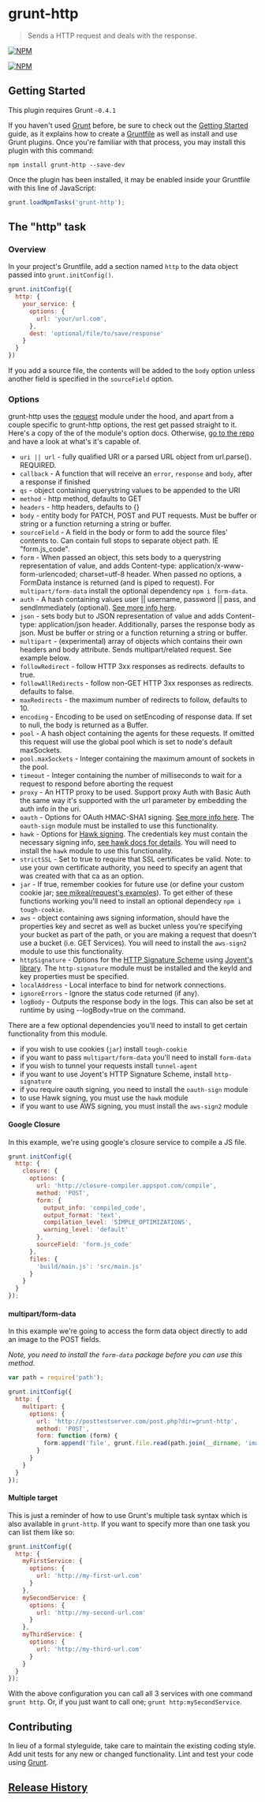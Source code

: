# grunt-http

> Sends a HTTP request and deals with the response.

[![NPM](https://nodei.co/npm/grunt-http.png)](https://nodei.co/npm/grunt-http)

[![NPM](https://nodei.co/npm-dl/grunt-http.png)](https://nodei.co/npm/grunt-http)

## Getting Started
This plugin requires Grunt `~0.4.1`

If you haven't used [Grunt](http://gruntjs.com/) before, be sure to check out the [Getting Started](http://gruntjs.com/getting-started) guide, as it explains how to create a [Gruntfile](http://gruntjs.com/sample-gruntfile) as well as install and use Grunt plugins. Once you're familiar with that process, you may install this plugin with this command:

```shell
npm install grunt-http --save-dev
```

Once the plugin has been installed, it may be enabled inside your Gruntfile with this line of JavaScript:

```js
grunt.loadNpmTasks('grunt-http');
```

## The "http" task

### Overview
In your project's Gruntfile, add a section named `http` to the data object passed into `grunt.initConfig()`.

```js
grunt.initConfig({
  http: {
    your_service: {
      options: {
        url: 'your/url.com',
      },
      dest: 'optional/file/to/save/response'
    }
  }
})
```

If you add a source file, the contents will be added to the `body` option unless another field is specified in the `sourceField` option.

### Options

grunt-http uses the [request](https://github.com/mikeal/request) module under the hood, and apart from a couple specific to grunt-http options, the rest get passed straight to it. Here's a copy of the of the module's option docs. Otherwise, [go to the repo](https://github.com/mikeal/request) and have a look at what's it's capable of.

- `uri || url` - fully qualified URI or a parsed URL object from url.parse(). REQUIRED.
- `callback` - A function that will receive an `error`, `response` and `body`, after a response if finished
- `qs` - object containing querystring values to be appended to the URI
- `method` - http method, defaults to GET
- `headers` - http headers, defaults to {}
- `body` - entity body for PATCH, POST and PUT requests. Must be buffer or string or a function returning a string or buffer.
- `sourceField` - A field in the body or form to add the source files' contents to. Can contain full stops to separate object path. IE "form.js\_code".
- `form` - When passed an object, this sets body to a querystring representation of value, and adds Content-type: application/x-www-form-urlencoded; charset=utf-8 header. When passed no options, a FormData instance is returned (and is piped to request). For `multipart/form-data` install the optional dependency `npm i form-data`.
- `auth` - A hash containing values user || username, password || pass, and sendImmediately (optional). [See more info here](https://github.com/mikeal/request#http-authentication).
- `json` - sets body but to JSON representation of value and adds Content-type: application/json header. Additionally, parses the response body as json. Must be buffer or string or a function returning a string or buffer.
- `multipart` - (experimental) array of objects which contains their own headers and body attribute. Sends multipart/related request. See example below.
- `followRedirect` - follow HTTP 3xx responses as redirects. defaults to true.
- `followAllRedirects` - follow non-GET HTTP 3xx responses as redirects. defaults to false.
- `maxRedirects` - the maximum number of redirects to follow, defaults to 10.
- `encoding` - Encoding to be used on setEncoding of response data. If set to null, the body is returned as a Buffer.
- `pool` - A hash object containing the agents for these requests. If omitted this request will use the global pool which is set to node's default maxSockets.
- `pool.maxSockets` - Integer containing the maximum amount of sockets in the pool.
- `timeout` - Integer containing the number of milliseconds to wait for a request to respond before aborting the request
- `proxy` - An HTTP proxy to be used. Support proxy Auth with Basic Auth the same way it's supported with the url parameter by embedding the auth info in the uri.
- `oauth` - Options for OAuth HMAC-SHA1 signing. [See more info here](https://github.com/mikeal/request#oauth-signing). The `oauth-sign` module must be installed to use this functionality.
- `hawk` - Options for [Hawk signing](https://github.com/hueniverse/hawk). The credentials key must contain the necessary signing info, [see hawk docs for details](https://github.com/hueniverse/hawk#usage-example). You will need to install the `hawk` module to use this functionality.
- `strictSSL` - Set to true to require that SSL certificates be valid. Note: to use your own certificate authority, you need to specify an agent that was created with that ca as an option.
- `jar` - If true, remember cookies for future use (or define your custom cookie jar; [see mikeal/request's examples](https://github.com/mikeal/request#examples)). To get either of these functions working you'll need to install an optional dependecy `npm i tough-cookie`.
- `aws` - object containing aws signing information, should have the properties key and secret as well as bucket unless you're specifying your bucket as part of the path, or you are making a request that doesn't use a bucket (i.e. GET Services). You will need to install the `aws-sign2` module to use this functionality.
- `httpSignature` - Options for the [HTTP Signature Scheme](https://github.com/joyent/node-http-signature/blob/master/http_signing.md) using [Joyent's library](https://github.com/joyent/node-http-signature). The `http-signature` module must be installed and the keyId and key properties must be specified.
- `localAddress` - Local interface to bind for network connections.
- `ignoreErrors` - Ignore the status code returned (if any).
- `logBody` - Outputs the response body in the logs.  This can also be set at runtime by using --logBody=true on the command.

There are a few optional dependencies you'll need to install to get certain functionality from this module.

- if you wish to use cookies (`jar`) install `tough-cookie`
- if you want to pass `multipart/form-data` you'll need to install `form-data`
- if you wish to tunnel your requests install `tunnel-agent`
- if you want to use Joyent's HTTP Signature Scheme, install `http-signature`
- if you require oauth signing, you need to install the `oauth-sign` module
- to use Hawk signing, you must use the `hawk` module
- if you want to use AWS signing, you must install the `aws-sign2` module

#### Google Closure
In this example, we're using google's closure service to compile a JS file.

```js
grunt.initConfig({
  http: {
    closure: {
      options: {
        url: 'http://closure-compiler.appspot.com/compile',
        method: 'POST',
        form: {
          output_info: 'compiled_code',
          output_format: 'text',
          compilation_level: 'SIMPLE_OPTIMIZATIONS',
          warning_level: 'default'
        },
        sourceField: 'form.js_code'
      },
      files: {
        'build/main.js': 'src/main.js'
      }
    }
  }
});
```

#### multipart/form-data
In this example we're going to access the form data object directly to add an image to the POST fields.

*Note, you need to install the `form-data` package before you can use this method.*

```js
var path = require('path');

grunt.initConfig({
  http: {
    multipart: {
      options: {
        url: 'http://posttestserver.com/post.php?dir=grunt-http',
        method: 'POST',
        form: function (form) {
          form.append('file', grunt.file.read(path.join(__dirname, 'images', 'pic.png')));
        }
      }
    }
  }
});
```

#### Multiple target
This is just a reminder of how to use Grunt's multiple task syntax which is also available in `grunt-http`. If you want to specify more than one task you can list them like so:

```js
grunt.initConfig({
  http: {
    myFirstService: {
      options: {
        url: 'http://my-first-url.com'
      }
    },
    mySecondService: {
      options: {
        url: 'http://my-second-url.com'
      }
    },
    myThirdService: {
      options: {
        url: 'http://my-third-url.com'
      }
    }
  }
});
```

With the above configuration you can call all 3 services with one command `grunt http`. Or, if you just want to call one; `grunt http:mySecondService`.

## Contributing
In lieu of a formal styleguide, take care to maintain the existing coding style. Add unit tests for any new or changed functionality. Lint and test your code using [Grunt](http://gruntjs.com/).

## [Release History](/johngeorgewright/grunt-http/releases)


